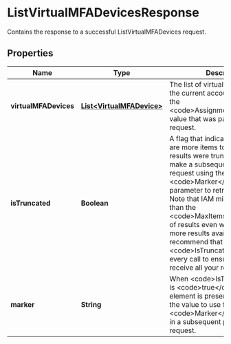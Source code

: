 

# ListVirtualMFADevicesResponse

Contains the response to a successful <a>ListVirtualMFADevices</a> request. 

## Properties

| Name | Type | Description | Notes |
|------------ | ------------- | ------------- | -------------|
|**virtualMFADevices** | [**List&lt;VirtualMFADevice&gt;**](VirtualMFADevice.md) |  The list of virtual MFA devices in the current account that match the &lt;code&gt;AssignmentStatus&lt;/code&gt; value that was passed in the request. |  |
|**isTruncated** | **Boolean** | A flag that indicates whether there are more items to return. If your results were truncated, you can make a subsequent pagination request using the &lt;code&gt;Marker&lt;/code&gt; request parameter to retrieve more items. Note that IAM might return fewer than the &lt;code&gt;MaxItems&lt;/code&gt; number of results even when there are more results available. We recommend that you check &lt;code&gt;IsTruncated&lt;/code&gt; after every call to ensure that you receive all your results. |  [optional] |
|**marker** | **String** | When &lt;code&gt;IsTruncated&lt;/code&gt; is &lt;code&gt;true&lt;/code&gt;, this element is present and contains the value to use for the &lt;code&gt;Marker&lt;/code&gt; parameter in a subsequent pagination request. |  [optional] |



